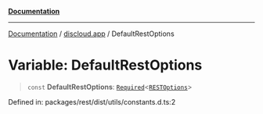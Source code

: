[**Documentation**](../../README.md)

***

[Documentation](../../packages.md) / [discloud.app](../README.md) / DefaultRestOptions

# Variable: DefaultRestOptions

> `const` **DefaultRestOptions**: [`Required`](https://www.typescriptlang.org/docs/handbook/utility-types.html#requiredtype)\<[`RESTOptions`](../interfaces/RESTOptions.md)\>

Defined in: packages/rest/dist/utils/constants.d.ts:2
